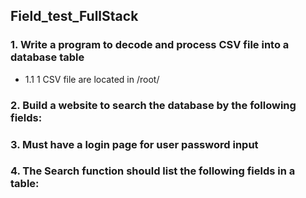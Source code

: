 ## Field_test_FullStack

### 1. Write a program to decode and process CSV file into a database table
 - 1.1 1 CSV file are located in /root/

### 2. Build a website to search the database by the following fields:
  
### 3. Must have a login page for user password input

### 4. The Search function should list the following fields in a table:
